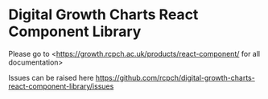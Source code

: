 # Digital Growth Charts React Component Library

Please go to <https://growth.rcpch.ac.uk/products/react-component/ for all documentation>

Issues can be raised here <https://github.com/rcpch/digital-growth-charts-react-component-library/issues>

